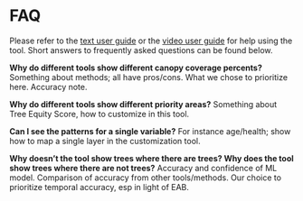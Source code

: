FAQ
================

Please refer to the
<a href="www/Growing Shade User Guide (November 2021).pdf" target="_blank">text
user guide</a> or the
<a href="https://www.youtube.com/watch?v=R3Qbhaq4gWs" target="_blank">video
user guide</a> for help using the tool. Short answers to frequently
asked questions can be found below.

**Why do different tools show different canopy coverage percents?**
Something about methods; all have pros/cons. What we chose to prioritize
here. Accuracy note.

**Why do different tools show different priority areas?** Something
about Tree Equity Score, how to customize in this tool.

**Can I see the patterns for a single variable?** For instance
age/health; show how to map a single layer in the customization tool.

**Why doesn’t the tool show trees where there are trees? Why does the
tool show trees where there are not trees?** Accuracy and confidence of
ML model. Comparison of accuracy from other tools/methods. Our choice to
prioritize temporal accuracy, esp in light of EAB.

<br> <br><br><br><br>

